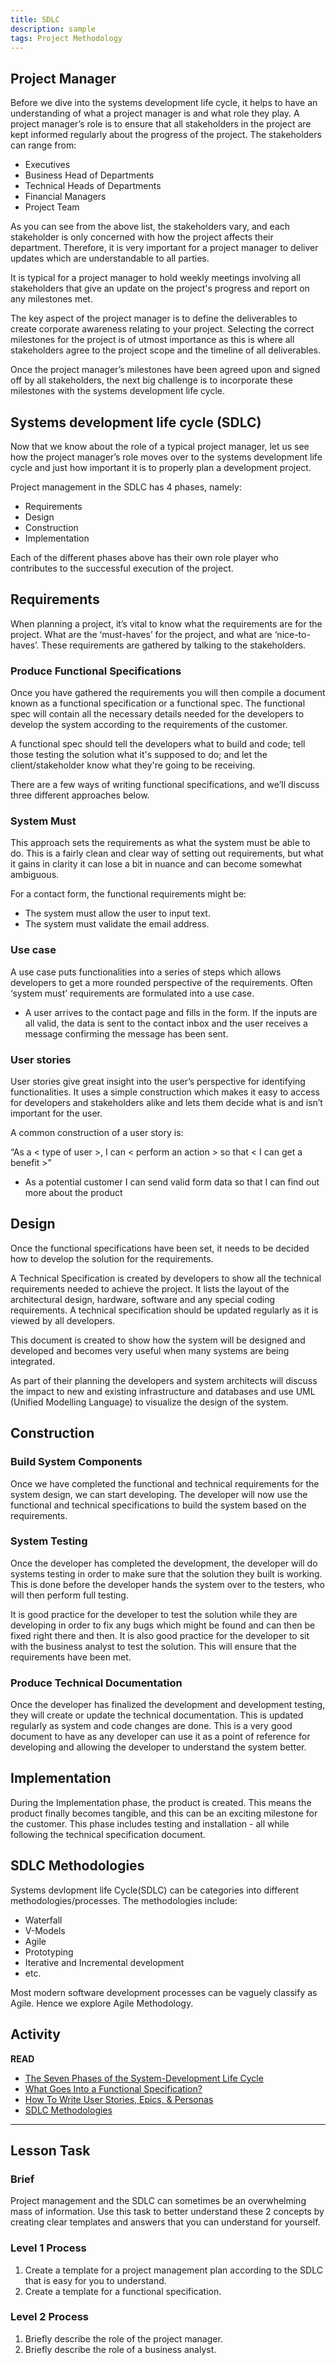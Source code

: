 ```yaml
---
title: SDLC
description: sample
tags: Project Methodology
---
```


## Project Manager

Before we dive into the systems development life cycle, it helps to have an understanding of what a project manager is and what role they play. A project manager’s role is to ensure that all stakeholders in the project are kept informed regularly about the progress of the project. The stakeholders can range from:

- Executives
- Business Head of Departments
- Technical Heads of Departments
- Financial Managers
- Project Team

As you can see from the above list, the stakeholders vary, and each stakeholder is only concerned with how the project affects their department. Therefore, it is very important for a project manager to deliver updates which are understandable to all parties.

It is typical for a project manager to hold weekly meetings involving all stakeholders that give an update on the project's progress and report on any milestones met.

The key aspect of the project manager is to define the deliverables to create corporate awareness relating to your project. Selecting the correct milestones for the project is of utmost importance as this is where all stakeholders agree to the project scope and the timeline of all deliverables.

Once the project manager’s milestones have been agreed upon and signed off by all stakeholders, the next big challenge is to incorporate these milestones with the systems development life cycle.

## Systems development life cycle (SDLC)

Now that we know about the role of a typical project manager, let us see how the project manager’s role moves over to the systems development life cycle and just how important it is to properly plan a development project.

Project management in the SDLC has 4 phases, namely:

- Requirements
- Design
- Construction
- Implementation

Each of the different phases above has their own role player who contributes to the successful execution of the project.

## Requirements

When planning a project, it’s vital to know what the requirements are for the project. What are the ‘must-haves’ for the project, and what are ‘nice-to-haves’. These requirements are gathered by talking to the stakeholders.

### Produce Functional Specifications

Once you have gathered the requirements you will then compile a document known as a functional specification or a functional spec. The functional spec will contain all the necessary details needed for the developers to develop the system according to the requirements of the customer.

A functional spec should tell the developers what to build and code; tell those testing the solution what it's supposed to do; and let the client/stakeholder know what they're going to be receiving.

There are a few ways of writing functional specifications, and we’ll discuss three different approaches below.

### System Must

This approach sets the requirements as what the system must be able to do. This is a fairly clean and clear way of setting out requirements, but what it gains in clarity it can lose a bit in nuance and can become somewhat ambiguous.

For a contact form, the functional requirements might be:

- The system must allow the user to input text.
- The system must validate the email address.

### Use case

A use case puts functionalities into a series of steps which allows developers to get a more rounded perspective of the requirements. Often ‘system must’ requirements are formulated into a use case.

- A user arrives to the contact page and fills in the form. If the inputs are all valid, the data is sent to the contact inbox and the user receives a message confirming the message has been sent.

### User stories

User stories give great insight into the user’s perspective for identifying functionalities. It uses a simple construction which makes it easy to access for developers and stakeholders alike and lets them decide what is and isn’t important for the user.

A common construction of a user story is:

“As a < type of user >, I can < perform an action > so that < I can get a benefit >”

- As a potential customer I can send valid form data so that I can find out more about the product

## Design

Once the functional specifications have been set, it needs to be decided how to develop the solution for the requirements.

A Technical Specification is created by developers to show all the technical requirements needed to achieve the project. It lists the layout of the architectural design, hardware, software and any special coding requirements. A technical specification should be updated regularly as it is viewed by all developers.

This document is created to show how the system will be designed and developed and becomes very useful when many systems are being integrated.

As part of their planning the developers and system architects will discuss the impact to new and existing infrastructure and databases and use UML (Unified Modelling Language) to visualize the design of the system.

## Construction

### Build System Components

Once we have completed the functional and technical requirements for the system design, we can start developing. The developer will now use the functional and technical specifications to build the system based on the requirements.

### System Testing

Once the developer has completed the development, the developer will do systems testing in order to make sure that the solution they built is working. This is done before the developer hands the system over to the testers, who will then perform full testing.

It is good practice for the developer to test the solution while they are developing in order to fix any bugs which might be found and can then be fixed right there and then. It is also good practice for the developer to sit with the business analyst to test the solution. This will ensure that the requirements have been met.

### Produce Technical Documentation

Once the developer has finalized the development and development testing, they will create or update the technical documentation. This is updated regularly as system and code changes are done. This is a very good document to have as any developer can use it as a point of reference for developing and allowing the developer to understand the system better.

## Implementation

During the Implementation phase, the product is created. This means the product finally becomes tangible, and this can be an exciting milestone for the customer. This phase includes testing and installation - all while following the technical specification document.

## SDLC Methodologies

Systems devlopment life Cycle(SDLC) can be categories into different methodologies/processes. The methodologies include:

- Waterfall
- V-Models
- Agile
- Prototyping
- Iterative and Incremental development
- etc.

Most modern software development processes can be vaguely classify as Agile. Hence we explore Agile Methodology.

## Activity

**READ**

- [The Seven Phases of the System-Development Life Cycle](https://www.innovativearchitects.com/KnowledgeCenter/basic-IT-systems/system-development-life-cycle.aspx)
- [What Goes Into a Functional Specification?](http://www.bridging-the-gap.com/functional-specification/)
- [How To Write User Stories, Epics, & Personas](https://www.freecodecamp.org/news/how-and-why-to-write-great-user-stories-f5a110668246/)
- [SDLC Methodologies](https://en.wikipedia.org/wiki/Software_development_process)

<hr>

## Lesson Task

### Brief

Project management and the SDLC can sometimes be an overwhelming mass of information. Use this task to better understand these 2 concepts by creating clear templates and answers that you can understand for yourself.

### Level 1 Process

1. Create a template for a project management plan according to the SDLC that is easy for you to understand.
2. Create a template for a functional specification.

### Level 2 Process

1. Briefly describe the role of the project manager.
2. Briefly describe the role of a business analyst.

